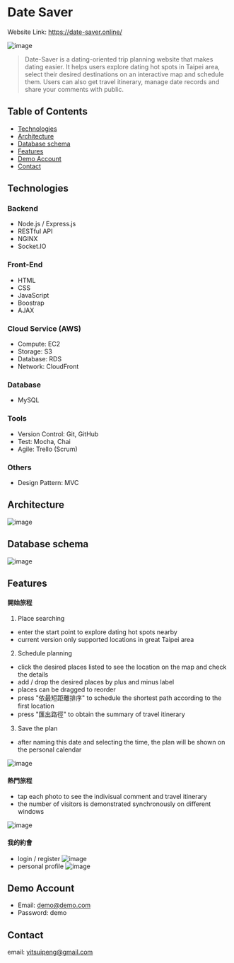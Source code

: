 # Date Saver
Website Link: https://date-saver.online/

![image](https://s3-ap-northeast-1.amazonaws.com/stylisherin.site/date-saver/readme/index-static.PNG)
> Date-Saver is a dating-oriented trip planning website that makes dating easier.
> It helps users explore dating hot spots in Taipei area, select their desired destinations on an interactive map and schedule them.
> Users can also get travel itinerary, manage date records and share your comments with public.

## Table of Contents
<ul>
  <li>
    <a href="#Technologies">Technologies</a>
  </li>
  <li>
    <a href="#Architecture">Architecture</a>
  </li>
  <li>
    <a href="#Database schema">Database schema</a>
  </li>
  <li>
    <a href="#Features">Features</a>
  </li>
  <li>
    <a href="#Demo Account">Demo Account</a>
  </li>
  <li>
    <a href="#Contact">Contact</a>
  </li>
</ul>

## Technologies
### Backend
- Node.js / Express.js
- RESTful API
- NGINX
- Socket.IO
### Front-End
- HTML
- CSS
- JavaScript
- Boostrap
- AJAX
### Cloud Service (AWS)
- Compute: EC2
- Storage: S3
- Database: RDS
- Network: CloudFront
### Database
- MySQL
### Tools
- Version Control: Git, GitHub
- Test: Mocha, Chai
- Agile: Trello (Scrum)
### Others
- Design Pattern: MVC

## Architecture
![image](https://s3-ap-northeast-1.amazonaws.com/stylisherin.site/date-saver/readme/workflow.png)

## Database schema
![image](https://s3-ap-northeast-1.amazonaws.com/stylisherin.site/date-saver/readme/structure.PNG)

## Features
#### 開始旅程
1. Place searching
- enter the start point to explore dating hot spots nearby
- current version only supported locations in great Taipei area
2. Schedule planning
- click the desired places listed to see the location on the map and check the details
- add / drop the desired places by plus and minus label
- places can be dragged to reorder
- press "依最短距離排序" to schedule the shortest path according to the first location
- press "匯出路徑" to obtain the summary of travel itinerary
3. Save the plan
- after naming this date and selecting the time, the plan will be shown on the personal calendar

![image](https://github.com/yitsuipeng/Date-Saver/blob/master/v2.5.gif)

#### 熱門旅程
- tap each photo to see the indivisual comment and travel itinerary
- the number of visitors is demonstrated synchronously on different windows

![image](https://s3-ap-northeast-1.amazonaws.com/stylisherin.site/date-saver/readme/hot.PNG)

#### 我的約會
- login / register
![image](https://s3-ap-northeast-1.amazonaws.com/stylisherin.site/date-saver/readme/sign_new.PNG)
- personal profile
![image](https://s3-ap-northeast-1.amazonaws.com/stylisherin.site/date-saver/readme/profile.PNG)

## Demo Account
- Email: demo@demo.com
- Password: demo

## Contact
email: yitsuipeng@gmail.com
